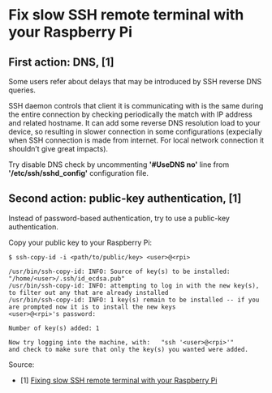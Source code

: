 # Fix slow SSH remote terminal with your Raspberry Pi

## First action: DNS, [1]

Some users refer about delays that may be introduced by SSH reverse DNS queries.

SSH daemon controls that client it is communicating with is the same during the entire connection by checking periodically the match with IP address and related hostname. It can add some reverse DNS resolution load to your device, so resulting in slower connection in some configurations (expecially when SSH connection is made from internet. For local network connection it shouldn’t give great impacts).

Try disable DNS check by uncommenting **'#UseDNS no'** line from **'/etc/ssh/sshd_config'** configuration file.

## Second action: public-key authentication, [1]

Instead of password-based authentication, try to use a public-key authentication.

Copy your public key to your Raspberry Pi:

```
$ ssh-copy-id -i <path/to/public/key> <user>@<rpi>

/usr/bin/ssh-copy-id: INFO: Source of key(s) to be installed: "/home/<user>/.ssh/id_ecdsa.pub"
/usr/bin/ssh-copy-id: INFO: attempting to log in with the new key(s), to filter out any that are already installed
/usr/bin/ssh-copy-id: INFO: 1 key(s) remain to be installed -- if you are prompted now it is to install the new keys
<user>@<rpi>'s password:

Number of key(s) added: 1

Now try logging into the machine, with:   "ssh '<user>@<rpi>'"
and check to make sure that only the key(s) you wanted were added.
```

Source:
- [1] [Fixing slow SSH remote terminal with your Raspberry Pi](https://peppe8o.com/fix-slow-ssh-remote-terminal-issue-in-raspberry-pi-os/)
